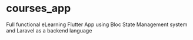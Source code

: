 # courses_app
Full functional eLearning Flutter App using Bloc State Management system and Laravel as a backend language
